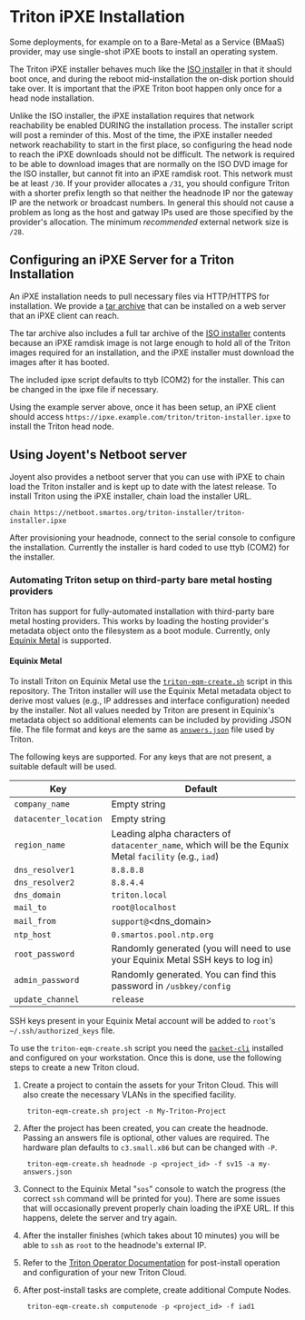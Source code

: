 <!--
    This Source Code Form is subject to the terms of the Mozilla Public
    License, v. 2.0. If a copy of the MPL was not distributed with this
    file, You can obtain one at http://mozilla.org/MPL/2.0/.
-->

<!--
    Copyright 2021, Joyent, Inc.
-->

# Triton iPXE Installation

Some deployments, for example on to a Bare-Metal as a Service (BMaaS)
provider, may use single-shot iPXE boots to install an operating system.

The Triton iPXE installer behaves much like the [ISO
installer](./docs/developer-guide/iso-installer.md) in that it should boot
once, and during the reboot mid-installation the on-disk portion should take
over.  It is important that the iPXE Triton boot happen only once for a head
node installation.

Unlike the ISO installer, the iPXE installation requires that network
reachability be enabled DURING the installation process.  The installer
script will post a reminder of this.  Most of the time, the iPXE installer
needed network reachability to start in the first place, so configuring the
head node to reach the iPXE downloads should not be difficult.  The network
is required to be able to download images that are normally on the ISO DVD
image for the ISO installer, but cannot fit into an iPXE ramdisk root.  This
network must be at least `/30`. If your provider allocates a `/31`, you should
configure Triton with a shorter prefix length so that neither the headnode IP
nor the gateway IP are the network or broadcast numbers. In general this should
not cause a problem as long as the host and gatway IPs used are those specified
by the provider's allocation. The minimum *recommended* external network size
is `/28`.

## Configuring an iPXE Server for a Triton Installation

An iPXE installation needs to pull necessary files via HTTP/HTTPS for
installation.  We provide a [tar archive][triton-ipxe] that can be installed on
a web server that an iPXE client can reach.

The tar archive also includes a full tar archive of the
[ISO installer][triton-iso-doc] contents because an iPXE ramdisk image is not
large enough to hold all of the Triton images required for an installation, and
the iPXE installer must download the images after it has booted.

The included ipxe script defaults to ttyb (COM2) for the installer.  This can
be changed in the ipxe file if necessary.

Using the example server above, once it has been setup, an iPXE client should
access `https://ipxe.example.com/triton/triton-installer.ipxe` to install the
Triton head node.

## Using Joyent's Netboot server

Joyent also provides a netboot server that you can use with iPXE to chain load
the Triton installer and is kept up to date with the latest release.  To install
Triton using the iPXE installer, chain load the installer URL.

    chain https://netboot.smartos.org/triton-installer/triton-installer.ipxe

After provisioning your headnode, connect to the serial console to configure
the installation.  Currently the installer is hard coded to use ttyb (COM2) for
the installer.

### Automating Triton setup on third-party bare metal hosting providers

Triton has support for fully-automated installation with third-party bare metal
hosting providers.  This works by loading the hosting provider's metadata object
onto the filesystem as a boot module.  Currently, only [Equinix Metal][eqm] is
supported.

#### Equinix Metal

To install Triton on Equinix Metal use the [`triton-eqm-create.sh`][eqm-script]
script in this repository.  The Triton installer will use the Equinix Metal
metadata object to derive most values (e.g., IP addresses and interface
configuration) needed by the installer.  Not all values needed by Triton are
present in Equinix's metadata object so additional elements can be included by
providing JSON file.  The file format and keys are the same as
[`answers.json`][hn] file used by Triton.

The following keys are supported.  For any keys that are not present, a suitable
default will be used.

| Key                       | Default      |
| ------------------------- | ------------ |
| `company_name`            | Empty string |
| `datacenter_location`     | Empty string |
| `region_name`             | Leading alpha characters of `datacenter_name`, which will be the Equnix Metal `facility`  (e.g., `iad`) |
| `dns_resolver1`           | `8.8.8.8` |
| `dns_resolver2`           | `8.8.4.4` |
| `dns_domain`              | `triton.local` |
| `mail_to`                 | `root@localhost` |
| `mail_from`               | `support@`<dns_domain> |
| `ntp_host`                | `0.smartos.pool.ntp.org` |
| `root_password`           | Randomly generated (you will need to use your Equinix Metal SSH keys to log in) |
| `admin_password`          | Randomly generated.  You can find this password in `/usbkey/config` |
| `update_channel`          | `release` |

SSH keys present in your Equinix Metal account will be added to `root`'s
`~/.ssh/authorized_keys` file.

To use the `triton-eqm-create.sh` script you need the [`packet-cli`][p-cli]
installed and configured on your workstation.  Once this is done, use the
following steps to create a new Triton cloud.

1. Create a project to contain the assets for your Triton Cloud.  This will also
   create the necessary VLANs in the specified facility.

        triton-eqm-create.sh project -n My-Triton-Project

2. After the project has been created, you can create the headnode.  Passing an
   answers file is optional, other values are required.  The hardware plan
   defaults to `c3.small.x86` but can be changed with `-P`.

        triton-eqm-create.sh headnode -p <project_id> -f sv15 -a my-answers.json

3. Connect to the Equinix Metal "`sos`" console to watch the progress (the
   correct `ssh` command will be printed for you).  There are some issues that
   will occasionally prevent properly chain loading the iPXE URL.  If this
   happens, delete the server and try again.

4. After the installer finishes (which takes about 10 minutes) you will be able
   to `ssh` as `root` to the headnode's external IP.

5. Refer to the [Triton Operator Documentation][ops-docs] for post-install
   operation and configuration of your new Triton Cloud.

6. After post-install tasks are complete, create additional Compute Nodes.

        triton-eqm-create.sh computenode -p <project_id> -f iad1

<!-- Footnote style links -->

[triton-ipxe]: https://us-east.manta.joyent.com/Joyent_Dev/public/SmartDataCenter/ipxe-latest.tgz
[triton-iso-doc]: ./docs/developer-guide/iso-installer.md
[eqm]: https://metal.equinix.com/
[tink]: https://tinkerbell.org
[eqm-script]: ../tools/triton-eqm-create.sh
[hn]: https://github.com/joyent/sdc-headnode/
[p-cli]: https://github.com/packethost/packet-cli
[ops-docs]: https://docs.joyent.com/private-cloud/
